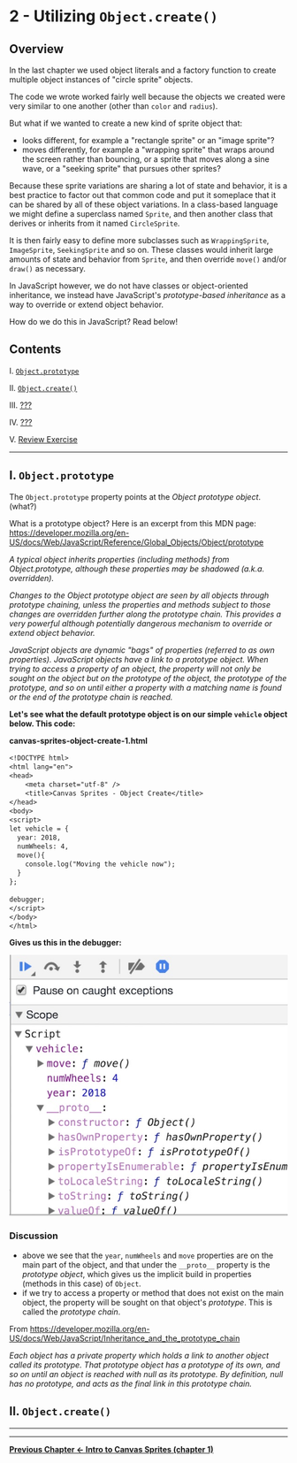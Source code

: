 # 2 - Utilizing `Object.create()`

## Overview
In the last chapter we used object literals and a factory function to create multiple object instances of "circle sprite" objects.

The code we wrote worked fairly well because the objects we created were very similar to one another (other than `color` and `radius`).

But what if we wanted to create a new kind of sprite object that:
- looks different, for example a "rectangle sprite" or an "image sprite"?
- moves differently, for example a "wrapping sprite" that wraps around the screen rather than bouncing, or a sprite that moves along a sine wave, or a "seeking sprite" that pursues other sprites?

Because these sprite variations are sharing a lot of state and behavior, it is a best practice to factor out that common code and put it someplace that it can be shared by all of these object variations.  In a class-based language we might define a superclass named `Sprite`, and then another class that derives or inherits from it named `CircleSprite`.

It is then fairly easy to define more subclasses such as `WrappingSprite`, `ImageSprite`, `SeekingSprite` and so on. These classes would inherit large amounts of state and behavior from `Sprite`, and then override `move()` and/or `draw()` as necessary.

In JavaScript however, we do not have classes or object-oriented inheritance, we instead have JavaScript's *prototype-based inheritance* as a way to override or extend object behavior. 

How do we do this in JavaScript? Read below!


## Contents
<!--- Local Navigation --->
I. [`Object.prototype`](#section1)

II. [`Object.create()`](#section2)

III. [???](#section3)

IV. [???](#section4)

V. [Review Exercise](#section5)


<hr>

## <a id="section1">I. `Object.prototype`

The `Object.prototype` property points at the *Object prototype object*. (what?)

What is a prototype object? Here is an excerpt from this MDN page: https://developer.mozilla.org/en-US/docs/Web/JavaScript/Reference/Global_Objects/Object/prototype

*A typical object inherits properties (including methods) from Object.prototype, although these properties may be shadowed (a.k.a. overridden).*

*Changes to the Object prototype object are seen by all objects through prototype chaining, unless the properties and methods subject to those changes are overridden further along the prototype chain.  This provides a very powerful although potentially dangerous mechanism to override or extend object behavior.*

*JavaScript objects are dynamic "bags" of properties (referred to as own properties). JavaScript objects have a link to a prototype object. When trying to access a property of an object, the property will not only be sought on the object but on the prototype of the object, the prototype of the prototype, and so on until either a property with a matching name is found or the end of the prototype chain is reached.*

**Let's see what the default prototype object is on our simple `vehicle` object below. This code:**

**canvas-sprites-object-create-1.html**
```
<!DOCTYPE html>
<html lang="en">
<head>
	<meta charset="utf-8" />
	<title>Canvas Sprites - Object Create</title>
</head>
<body>
<script>
let vehicle = {
  year: 2018,
  numWheels: 4,
  move(){
    console.log("Moving the vehicle now");
  }
};

debugger;
</script>
</body>
</html>
```

**Gives us this in the debugger:**

![Screenshot](_images/canvas-sprites-object-create-1.jpg)

### Discussion

- above we see that the `year`, `numWheels` and `move` properties are on the main part of the object, and that under the `__proto__` property is the *prototype object*, which gives us the implicit build in properties (methods in this case) of `Object`. 
- if we try to access a property or method that does not exist on the main object, the property will be sought on that object's *prototype*. This is called the *prototype chain*. 

From https://developer.mozilla.org/en-US/docs/Web/JavaScript/Inheritance_and_the_prototype_chain

*Each object has a private property which holds a link to another object called its prototype. That prototype object has a prototype of its own, and so on until an object is reached with null as its prototype. By definition, null has no prototype, and acts as the final link in this prototype chain.*

## <a id="section2">II. `Object.create()`








<hr><hr>

**[Previous Chapter <- Intro to Canvas Sprites (chapter 1)](canvas-sprites-1.md)**

